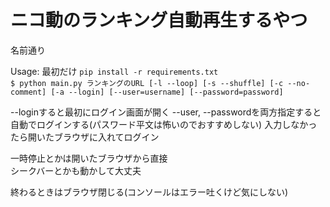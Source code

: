 # ニコ動のランキング自動再生するやつ

名前通り  
  

Usage: 
最初だけ `pip install -r requirements.txt`  
`$ python main.py ランキングのURL [-l --loop] [-s --shuffle] [-c --no-comment] [-a --login] [--user=username] [--password=password]`  

--loginすると最初にログイン画面が開く
--user, --passwordを両方指定すると自動でログインする(パスワード平文は怖いのでおすすめしない)
入力しなかったら開いたブラウザに入れてログイン 

一時停止とかは開いたブラウザから直接  
シークバーとかも動かして大丈夫  

終わるときはブラウザ閉じる(コンソールはエラー吐くけど気にしない)  
